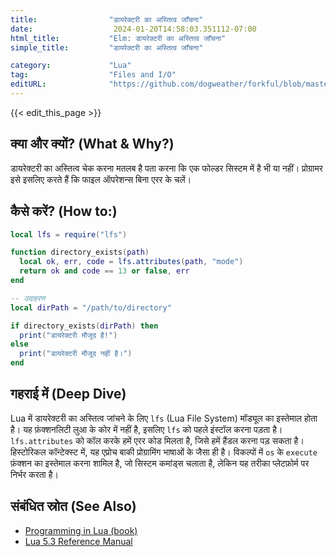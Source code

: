 ```yaml
---
title:                "डायरेक्टरी का अस्तित्व जाँचना"
date:                  2024-01-20T14:58:03.351112-07:00
html_title:           "Elm: डायरेक्टरी का अस्तित्व जाँचना"
simple_title:         "डायरेक्टरी का अस्तित्व जाँचना"

category:             "Lua"
tag:                  "Files and I/O"
editURL:              "https://github.com/dogweather/forkful/blob/master/content/hi/lua/checking-if-a-directory-exists.md"
---
```


{{< edit_this_page >}}

## क्या और क्यों? (What & Why?)
डायरेक्टरी का अस्तित्व चेक करना मतलब है पता करना कि एक फोल्डर सिस्टम में है भी या नहीं। प्रोग्रामर इसे इसलिए करते हैं कि फाइल ऑपरेशन्स बिना एरर के चलें।

## कैसे करें? (How to:)
```Lua
local lfs = require("lfs")

function directory_exists(path)
  local ok, err, code = lfs.attributes(path, "mode")
  return ok and code == 13 or false, err
end

-- उदाहरण
local dirPath = "/path/to/directory"

if directory_exists(dirPath) then
  print("डायरेक्टरी मौजूद है!")
else
  print("डायरेक्टरी मौजूद नहीं है।")
end
```

## गहराई में (Deep Dive)
Lua में डायरेक्टरी का अस्तित्व जांचने के लिए `lfs` (Lua File System) मॉड्यूल का इस्तेमाल होता है। यह फ़ंक्शनलिटी लुआ के कोर में नहीं है, इसलिए `lfs` को पहले इंस्टॉल करना पड़ता है। `lfs.attributes` को कॉल करके हमें एरर कोड मिलता है, जिसे हमें हैंडल करना पड़ सकता है। हिस्टोरिकल कॉन्टेक्स्ट में, यह एप्रोच बाकी प्रोग्रामिंग भाषाओं के जैसा ही है। विकल्पों में `os` के `execute` फ़ंक्शन का इस्तेमाल करना शामिल है, जो सिस्टम कमांड्स चलाता है, लेकिन यह तरीका प्लेटफ़ोर्म पर निर्भर करता है।

## संबंधित स्रोत (See Also)
- [Programming in Lua (book)](http://www.lua.org/pil/)
- [Lua 5.3 Reference Manual](https://www.lua.org/manual/5.3/)
